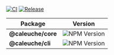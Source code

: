 [![CI](https://github.com/brandor64/caleuche/actions/workflows/ci.yml/badge.svg)](https://github.com/brandor64/caleuche/actions/workflows/ci.yml)
[![Release](https://github.com/brandor64/caleuche/actions/workflows/release.yaml/badge.svg)](https://github.com/brandor64/caleuche/actions/workflows/release.yaml)

| Package            | Version                                                         |
| ------------------ | --------------------------------------------------------------- |
| **@caleuche/core** | ![NPM Version](https://img.shields.io/npm/v/%40caleuche%2Fcore) |
| **@caleuche/cli**  | ![NPM Version](https://img.shields.io/npm/v/%40caleuche%2Fcli)  |

